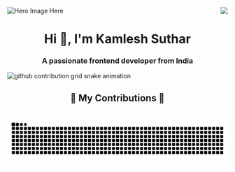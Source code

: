 ![Hero Image Here](https://assets.digitalocean.com/articles/alligator/boo.svg)
<img align="right" src="https://visitor-badge.laobi.icu/badge?page_id=kamlesh240725.kamlesh240725" />
<h1 align="center">Hi 👋, I'm Kamlesh Suthar</h1>
<h3 align="center">A passionate frontend developer from India</h3>

<picture align="center">
  <source
    media="(prefers-color-scheme: dark)"
    srcset="https://raw.githubusercontent.com/kamlesh240725/snk/output/github-contribution-grid-snake-dark.svg"
  />
  <source
    media="(prefers-color-scheme: light)"
    srcset="https://raw.githubusercontent.com/kamlesh240725/snk/output/github-contribution-grid-snake.svg"
  />
  <img
    alt="github contribution grid snake animation"
    src="https://raw.githubusercontent.com/kamlesh240725/snk/output/github-contribution-grid-snake.svg"
  />
</picture>
<div align="center">
  <h2>🐍 My Contributions 🐍</h2>
  <br>
  <img alt="snake eating my contributions" src="https://raw.githubusercontent.com/kamlesh240725/kamlesh240725/output/github-contribution-grid-snake.svg" />
  
  <br/><br/><br/>
</div>
